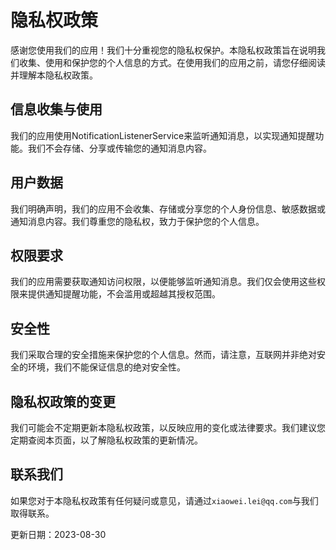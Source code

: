 # 隐私权政策

感谢您使用我们的应用！我们十分重视您的隐私权保护。本隐私权政策旨在说明我们收集、使用和保护您的个人信息的方式。在使用我们的应用之前，请您仔细阅读并理解本隐私权政策。

## 信息收集与使用

我们的应用使用NotificationListenerService来监听通知消息，以实现通知提醒功能。我们不会存储、分享或传输您的通知消息内容。

## 用户数据

我们明确声明，我们的应用不会收集、存储或分享您的个人身份信息、敏感数据或通知消息内容。我们尊重您的隐私权，致力于保护您的个人信息。

## 权限要求

我们的应用需要获取通知访问权限，以便能够监听通知消息。我们仅会使用这些权限来提供通知提醒功能，不会滥用或超越其授权范围。

## 安全性

我们采取合理的安全措施来保护您的个人信息。然而，请注意，互联网并非绝对安全的环境，我们不能保证信息的绝对安全性。

## 隐私权政策的变更

我们可能会不定期更新本隐私权政策，以反映应用的变化或法律要求。我们建议您定期查阅本页面，以了解隐私权政策的更新情况。

## 联系我们

如果您对于本隐私权政策有任何疑问或意见，请通过`xiaowei.lei@qq.com`与我们取得联系。

更新日期：2023-08-30